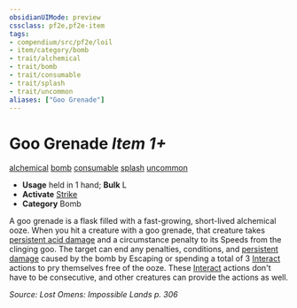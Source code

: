 ```yaml
---
obsidianUIMode: preview
cssclass: pf2e,pf2e-item
tags:
- compendium/src/pf2e/loil
- item/category/bomb
- trait/alchemical
- trait/bomb
- trait/consumable
- trait/splash
- trait/uncommon
aliases: ["Goo Grenade"]
---
```

# Goo Grenade *Item 1+*  
[alchemical](../../../rules/traits/alchemical.md)  [bomb](../../../rules/traits/bomb.md)  [consumable](../../../rules/traits/consumable.md)  [splash](../../../rules/traits/splash.md)  [uncommon](../../../rules/traits/uncommon.md)  

- **Usage** held in 1 hand; **Bulk** L
- **Activate** [Strike](../../../rules/actions/strike.md)
- **Category** Bomb

A goo grenade is a flask filled with a fast-growing, short-lived alchemical ooze. When you hit a creature with a goo grenade, that creature takes [persistent acid damage](../../../rules/conditions.md#Persistent%20Damage) and a circumstance penalty to its Speeds from the clinging goo. The target can end any penalties, conditions, and [persistent damage](../../../rules/conditions.md#Persistent%20Damage) caused by the bomb by Escaping or spending a total of 3 [Interact](../../../rules/actions/interact.md) actions to pry themselves free of the ooze. These [Interact](../../../rules/actions/interact.md) actions don't have to be consecutive, and other creatures can provide the actions as well.

*Source: Lost Omens: Impossible Lands p. 306*